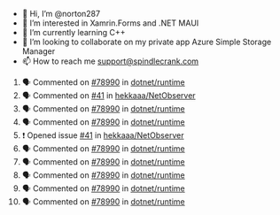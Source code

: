 - 👋 Hi, I’m @norton287
- 👀 I’m interested in Xamrin.Forms and .NET MAUI
- 🌱 I’m currently learning C++
- 💞️ I’m looking to collaborate on my private app Azure Simple Storage Manager
- 📫 How to reach me support@spindlecrank.com

<!---
norton287/norton287 is a ✨ special ✨ repository because its `README.md` (this file) appears on your GitHub profile.
You can click the Preview link to take a look at your changes.
--->
<!--START_SECTION:activity-->
1. 🗣 Commented on [#78990](https://github.com/dotnet/runtime/issues/78990) in [dotnet/runtime](https://github.com/dotnet/runtime)
2. 🗣 Commented on [#41](https://github.com/hekkaaa/NetObserver/issues/41) in [hekkaaa/NetObserver](https://github.com/hekkaaa/NetObserver)
3. 🗣 Commented on [#78990](https://github.com/dotnet/runtime/issues/78990) in [dotnet/runtime](https://github.com/dotnet/runtime)
4. 🗣 Commented on [#78990](https://github.com/dotnet/runtime/issues/78990) in [dotnet/runtime](https://github.com/dotnet/runtime)
5. ❗️ Opened issue [#41](https://github.com/hekkaaa/NetObserver/issues/41) in [hekkaaa/NetObserver](https://github.com/hekkaaa/NetObserver)
6. 🗣 Commented on [#78990](https://github.com/dotnet/runtime/issues/78990) in [dotnet/runtime](https://github.com/dotnet/runtime)
7. 🗣 Commented on [#78990](https://github.com/dotnet/runtime/issues/78990) in [dotnet/runtime](https://github.com/dotnet/runtime)
8. 🗣 Commented on [#78990](https://github.com/dotnet/runtime/issues/78990) in [dotnet/runtime](https://github.com/dotnet/runtime)
9. 🗣 Commented on [#78990](https://github.com/dotnet/runtime/issues/78990) in [dotnet/runtime](https://github.com/dotnet/runtime)
10. 🗣 Commented on [#78990](https://github.com/dotnet/runtime/issues/78990) in [dotnet/runtime](https://github.com/dotnet/runtime)
<!--END_SECTION:activity-->
